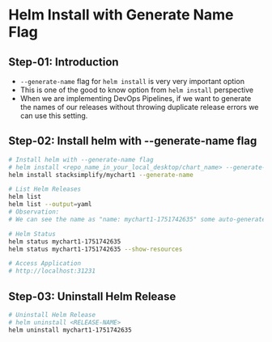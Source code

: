 # Helm Install with Generate Name Flag

## Step-01: Introduction

- `--generate-name` flag for `helm install` is very very important option
- This is one of the good to know option from `helm install` perspective
- When we are implementing DevOps Pipelines, if we want to generate the names of our releases without throwing duplicate release errors we can use this setting.

## Step-02: Install helm with --generate-name flag

```sh
# Install helm with --generate-name flag
# helm install <repo_name_in_your_local_desktop/chart_name> --generate-name
helm install stacksimplify/mychart1 --generate-name

# List Helm Releases
helm list
helm list --output=yaml
# Observation:
# We can see the name as "name: mychart1-1751742635" some auto-generated number

# Helm Status
helm status mychart1-1751742635
helm status mychart1-1751742635 --show-resources

# Access Application
# http://localhost:31231
```
## Step-03: Uninstall Helm Release

```sh
# Uninstall Helm Release
# helm uninstall <RELEASE-NAME>
helm uninstall mychart1-1751742635
```
